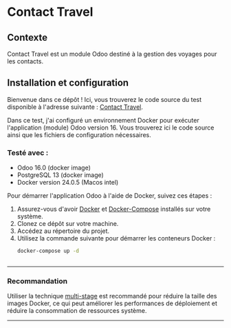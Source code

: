 # Contact Travel
## Contexte

Contact Travel est un module Odoo destiné à la gestion des voyages pour les contacts.

## Installation et configuration 
Bienvenue dans ce dépôt ! Ici, vous trouverez le code source du test disponible à l'adresse suivante : [Contact Travel](https://github.com/MohamedMeftouh21/contact_travel/tree/main/addons/contact_travel).


Dans ce test, j'ai configuré un environnement Docker pour exécuter l'application (module) Odoo version 16. Vous trouverez ici le code source ainsi que les fichiers de configuration nécessaires.
### Testé avec :
   - Odoo 16.0 (docker image)
   - PostgreSQL 13 (docker image)
   - Docker version 24.0.5  (Macos intel)
  


Pour démarrer l'application Odoo à l'aide de Docker, suivez ces étapes :

1. Assurez-vous d'avoir [Docker](https://docs.docker.com/get-docker/) et 
[Docker-Compose](https://docs.docker.com/compose/install/) installés sur votre système.
2. Clonez ce dépôt sur votre machine.
3. Accédez au répertoire du projet.
4. Utilisez la commande suivante pour démarrer les conteneurs Docker :
   ```bash
   docker-compose up -d



____________


### Recommandation

Utiliser la technique [multi-stage](https://medium.com/@pranaymate/multi-stage-docker-build-streamlining-your-python-app-deployment-a8185601666f)  est recommandé pour réduire la taille des images Docker, ce qui peut améliorer les performances de déploiement et réduire la consommation de ressources système.

____
